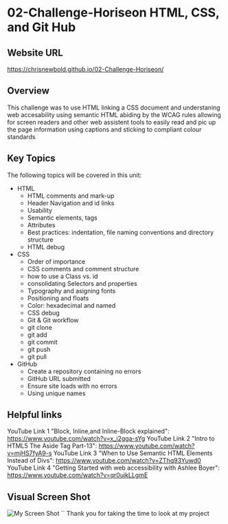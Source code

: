 # 02-Challenge-Horiseon HTML, CSS, and Git Hub

## Website URL

https://chrisnewbold.github.io/02-Challenge-Horiseon/

## Overview

This challenge was to use HTML linking a CSS document and understaning web accesability using semantic HTML abiding by the WCAG rules allowing for screen readers and other web assistent tools to easily read and pic up the page information using captions and sticking to compliant colour standards

## Key Topics

The following topics will be covered in this unit:

- HTML
  - HTML comments and mark-up
  - Header Navigation and id links
  - Usability
  - Semantic elements, tags
  - Attributes
  - Best practices: indentation, file naming conventions and directory structure
  - HTML debug
- CSS
  - Order of importance
  - CSS comments and comment structure
  - how to use a Class vs. id
  - consolidating Selectors and properties
  - Typography and asigning fonts
  - Positioning and floats
  - Color: hexadecimal and named
  - CSS debug
  - Git & Git workflow
  - git clone
  - git add
  - git commit
  - git push
  - git pull
- GitHub
  - Create a repository containing no errors
  - GitHub URL submitted
  - Ensure site loads with no errors
  - Using unique names

## Helpful links

YouTube Link 1 "Block, Inline,and Inline-Block explained": https://www.youtube.com/watch?v=x_i2gga-sYg
YouTube Link 2 "Intro to HTML5 The Aside Tag Part-13": https://www.youtube.com/watch?v=mjHS7fyA9-s
YouTube Link 3 "When to Use Semantic HTML Elements Instead of Divs": https://www.youtube.com/watch?v=ZThq93Yuwd0
YouTube Link 4 "Getting Started with web accessibility with Ashlee Boyer": https://www.youtube.com/watch?v=qr0ujkLLgmE

## Visual Screen Shot

![My Screen Shot](https://user-images.githubusercontent.com/104353732/169064181-1a14cef6-862e-4674-be87-5f3c861dcfdb.png)
``
Thank you for taking the time to look at my project

